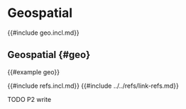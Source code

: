 # Geospatial

{{#include geo.incl.md}}

## Geospatial {#geo}

{{#example geo}}

{{#include refs.incl.md}}
{{#include ../../refs/link-refs.md}}

<div class="hidden">
TODO P2 write
</div>

